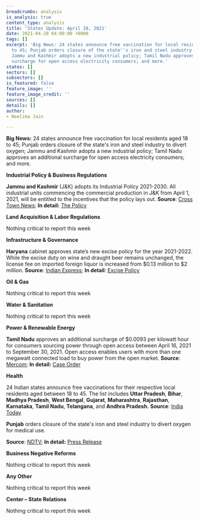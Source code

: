 ```yaml
---
breadcrumbs: analysis
is_analysis: true
content_type: analysis
title: 'States Update: April 28, 2021'
date: 2021-04-28 04:00:00 +0000
tags: []
excerpt: 'Big News: 24 states announce free vaccination for local residents aged 18
  to 45; Punjab orders closure of the state''s iron and steel industry to divert oxygen;
  Jammu and Kashmir adopts a new industrial policy; Tamil Nadu approves an additional
  surcharge for open access electricity consumers; and more.'
states: []
sectors: []
subsectors: []
is_featured: false
feature_image: ''
feature_image_credit: ''
sources: []
details: []
author:
- Neelima Jain

---
```

**Big News:** 24 states announce free vaccination for local residents aged 18 to 45; Punjab orders closure of the state's iron and steel industry to divert oxygen; Jammu and Kashmir adopts a new industrial policy; Tamil Nadu approves an additional surcharge for open access electricity consumers; and more.

**Industrial Policy & Business Regulations**

**Jammu and Kashmir** (J&K) adopts its Industrial Policy 2021-2030. All industrial units commencing the commercial production in J&K from April 1, 2021, will be entitled to the incentives that the policy lays out. **Source**: [Cross Town News](https://www.crosstownnews.in/post/63096/no-stamp-duty-no-court-fee-for-corporates-to-invest-in-jak-.html); **In detail:** [The Policy](http://jkindustriescommerce.nic.in/Orders%202021/117%20IND%20OF%202021.pdf)

**Land Acquisition & Labor Regulations**

Nothing critical to report this week

**Infrastructure & Governance**

**Haryana** cabinet approves state’s new excise policy for the year 2021-2022. While the excise duty on wine and draught beer remains unchanged, the license fee on imported foreign liquor is increased from $0.13 million to $2 million. **Source**: [Indian Express](https://indianexpress.com/article/cities/chandigarh/haryana-cabinet-approves-new-excise-policy-removes-covid-cess-7285721/); **In detail**: [Excise Policy](https://haryanatax.gov.in/HEX/DownloadPDF?formName=/ExcisePolicy2021_22/Excise_Policy_2021_22_001.pdf)

**Oil & Gas**

Nothing critical to report this week

**Water & Sanitation**

Nothing critical to report this week

**Power & Renewable Energy**

**Tamil Nadu** approves an additional surcharge of $0.0093 per kilowatt hour for consumers sourcing power through open access between April 16, 2021 to September 30, 2021. Open access enables users with more than one megawatt connected load to buy power from the open market. **Source**: [Mercom](https://mercomindia.com/open-access-consumers-in-tamil-nadu-to-pay-additional-surcharge-of-%E2%82%B90-70-kwh/); **In detail:** [Case Order](http://www.tnerc.gov.in/orders/commn%20order/2021/TANGEDCO-MP18of2020.pdf)

**Health**

24 Indian states announce free vaccinations for their respective local residents aged between 18 to 45. The list includes **Uttar Pradesh**, **Bihar**, **Madhya Pradesh**, **West Bengal**, **Gujarat**, **Maharashtra**, **Rajasthan**, **Karnataka**, **Tamil Nadu**, **Telangana**, and **Andhra Pradesh.** **Source**: [India Today](https://www.indiatoday.in/coronavirus-outbreak/vaccine-updates/story/full-list-of-states-providing-free-covid-19-vaccine-from-may-1-1795067-2021-04-26)

**Punjab** orders closure of the state's iron and steel industry to divert oxygen for medical use.

**Source**: [NDTV](https://www.ndtv.com/india-news/punjab-government-shuts-iron-steel-industries-to-divert-oxygen-for-medical-use-2421261); **In detail:** [Press Release](http://www.diprpunjab.gov.in/?q=content/punjab-cm-orders-shutdown-industrial-operations-iron-steel-plants-divert-o2-medical-use)

**Business Negative Reforms**

Nothing critical to report this week

**Any Other**

Nothing critical to report this week

**Center – State Relations**

Nothing critical to report this week